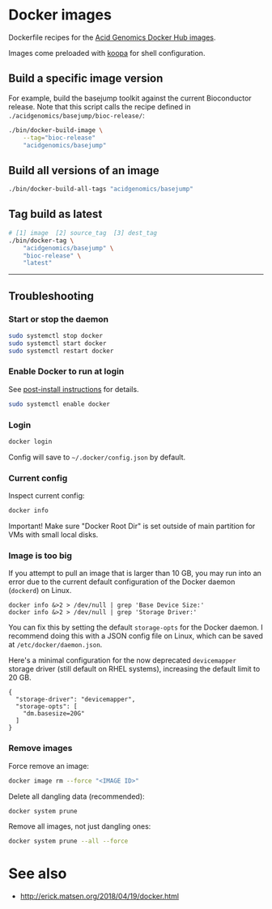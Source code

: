 # Docker images

Dockerfile recipes for the [Acid Genomics Docker Hub images](https://hub.docker.com/repositories?namespace=acidgenomics).

Images come preloaded with [koopa](https://koopa.acidgenomics.com/) for shell configuration.

## Build a specific image version

For example, build the basejump toolkit against the current Bioconductor release.
Note that this script calls the recipe defined in `./acidgenomics/basejump/bioc-release/`:

```sh
./bin/docker-build-image \
    --tag="bioc-release"
    "acidgenomics/basejump"
```

## Build all versions of an image

```sh
./bin/docker-build-all-tags "acidgenomics/basejump"
```

## Tag build as latest

```sh
# [1] image  [2] source_tag  [3] dest_tag
./bin/docker-tag \
    "acidgenomics/basejump" \
    "bioc-release" \
    "latest"
```

* * *

## Troubleshooting

### Start or stop the daemon

```sh
sudo systemctl stop docker
sudo systemctl start docker
sudo systemctl restart docker
```

### Enable Docker to run at login

See [post-install instructions](https://docs.docker.com/install/linux/linux-postinstall/) for details.

```sh
sudo systemctl enable docker
```

### Login

```sh
docker login
```

Config will save to `~/.docker/config.json` by default.

### Current config

Inspect current config:

```sh
docker info
```

Important! Make sure "Docker Root Dir" is set outside of main partition for VMs with small local disks.

### Image is too big

If you attempt to pull an image that is larger than 10 GB, you may run into an error due to the current default configuration of the Docker daemon (`dockerd`) on Linux.

```
docker info &>2 > /dev/null | grep 'Base Device Size:'
docker info &>2 > /dev/null | grep 'Storage Driver:'
```

You can fix this by setting the default `storage-opts` for the Docker daemon. I recommend doing this with a JSON config file on Linux, which can be saved at `/etc/docker/daemon.json`.

Here's a minimal configuration for the now deprecated `devicemapper` storage driver (still default on RHEL systems), increasing the default limit to 20 GB.

```
{
  "storage-driver": "devicemapper",
  "storage-opts": [
    "dm.basesize=20G"
  ]
}
```

### Remove images

Force remove an image:

```sh
docker image rm --force "<IMAGE ID>"
```

Delete all dangling data (recommended):

```sh
docker system prune
```

Remove all images, not just dangling ones:

```sh
docker system prune --all --force
```

# See also

- http://erick.matsen.org/2018/04/19/docker.html
